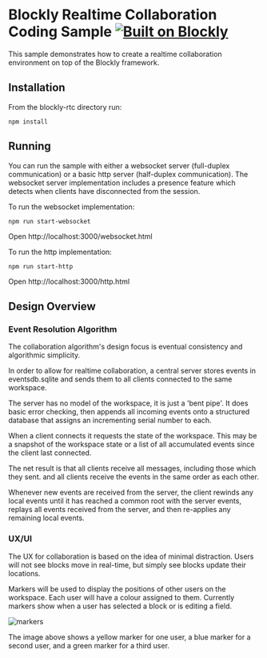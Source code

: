 # Blockly Realtime Collaboration Coding Sample [![Built on Blockly](https://tinyurl.com/built-on-blockly)](https://github.com/google/blockly)

This sample demonstrates how to create a realtime collaboration environment on top of the Blockly framework.

## Installation

From the blockly-rtc directory run:

`npm install`

## Running

You can run the sample with either a websocket server (full-duplex communication) or a basic http server (half-duplex communication). The websocket server implementation includes a presence feature which detects when clients have disconnected from the session.

To run the websocket implementation:

`npm run start-websocket`

Open http://localhost:3000/websocket.html

To run the http implementation:

`npm run start-http`

Open http://localhost:3000/http.html

## Design Overview

### Event Resolution Algorithm

The collaboration algorithm's design focus is eventual consistency and algorithmic simplicity.

In order to allow for realtime collaboration, a central server stores events in eventsdb.sqlite and sends them to all clients connected to the same workspace.

The server has no model of the workspace, it is just a 'bent pipe'. It does basic error checking, then appends all incoming events onto a structured database that assigns an incrementing serial number to each.

When a client connects it requests the state of the workspace. This may be a snapshot of the workspace state or a list of all accumulated events since the client last connected.

The net result is that all clients receive all messages, including those which they sent.
and all clients receive the events in the same order as each other.

Whenever new events are received from the server, the client rewinds any local events until it has
reached a common root with the server events, replays all events received from the server, and then re-applies any remaining local events.

### UX/UI

The UX for collaboration is based on the idea of minimal distraction. Users will not see blocks move in real-time, but simply see blocks update their locations.

Markers will be used to display the positions of other users on the workspace. Each user will have a colour assigned to them. Currently markers show when a user has selected a block or is editing a field.

![markers](https://raw.githubusercontent.com/google/blockly-samples/master/blockly-rtc/markers.png)

The image above shows a yellow marker for one user, a blue marker for a second user, and a green marker for a third user.
